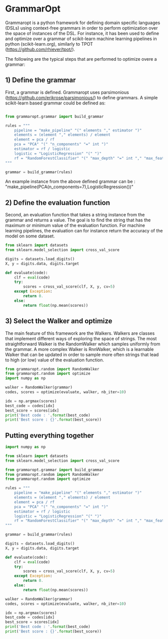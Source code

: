 # GrammarOpt

Grammaropt is a python framework for defining domain specific languages (DSLs) using context-free grammars in order
to perform optimization over the space of instances of the DSL. 
For instance, it has been used to define and optimize over a grammar of scikit-learn machine learning pipelines 
in python (scikit-learn.org), similarly to TPOT (https://github.com/rhiever/tpot/).

The following are the typical steps that are performed to optimize overe a grammar: 

## 1) Define the grammar

First, a grammar is defined. Grammaropt uses parsimonious (https://github.com/erikrose/parsimonious/) to define
grammars.
A simple scikit-learn based grammar could be defined as:

```python

from grammaropt.grammar import build_grammar

rules = """
    pipeline = "make_pipeline" "(" elements "," estimator ")"
    elements = (element "," elements) / element
    element = pca / rf
    pca = "PCA" "(" "n_components" "=" int ")"
    estimator = rf / logistic
    logistic = "LogisticRegression" "(" ")"
    rf = "RandomForestClassifier" "(" "max_depth" "=" int "," "max_features" "=" float ")"
"""

grammar = build_grammar(rules)
```
An example instance from the above defined grammar can be : "make_pipeline(PCA(n_components=7),LogisticRegression())"

## 2) Define the evaluation function

Second, an evaluation function that takes a string instance from the grammar and returns a value.
The goal is to find the string that has the maximum or minimum value of the evaluation function.
For machine learning pipelines, the evaluation can for instance return the accuracy of the model
on some dataset.


```python
from sklearn import datasets
from sklearn.model_selection import cross_val_score

digits = datasets.load_digits()
X, y = digits.data, digits.target

def evaluate(code):
    clf = eval(code)
    try:
        scores = cross_val_score(clf, X, y, cv=5)
    except Exception:
        return 0.
    else:
        return float(np.mean(scores))
```

## 3) Select the Walker and optimize

The main feature of this framework are the Walkers. Walkers are classes that implement different ways of exploring
the space of strings. The most straightforward Walker is the RandomWalker which samples uniformly from the grammar.
A more complex Walker is RnnWalker, which is a learnable Walker that can be updated in order to sample more often
strings that lead to high (or low) value of the evaluation function.


```python
from grammaropt.random import RandomWalker
from grammaropt.random import optimize
import numpy as np

walker = RandomWalker(grammar)
codes, scores = optimize(evaluate, walker, nb_iter=10)

idx = np.argmax(scores)
best_code = codes[idx]
best_score = scores[idx]
print('Best code : '.format(best_code)
print('Best score : {}'.format(best_score))
```

## Putting everything together

```python
import numpy as np

from sklearn import datasets
from sklearn.model_selection import cross_val_score

from grammaropt.grammar import build_grammar
from grammaropt.random import RandomWalker
from grammaropt.random import optimize

rules = """
    pipeline = "make_pipeline" "(" elements "," estimator ")"
    elements = (element "," elements) / element
    element = pca / rf
    pca = "PCA" "(" "n_components" "=" int ")"
    estimator = rf / logistic
    logistic = "LogisticRegression" "(" ")"
    rf = "RandomForestClassifier" "(" "max_depth" "=" int "," "max_features" "=" float ")"
"""

grammar = build_grammar(rules)

digits = datasets.load_digits()
X, y = digits.data, digits.target

def evaluate(code):
    clf = eval(code)
    try:
        scores = cross_val_score(clf, X, y, cv=5)
    except Exception:
        return 0.
    else:
        return float(np.mean(scores))

walker = RandomWalker(grammar)
codes, scores = optimize(evaluate, walker, nb_iter=10)

idx = np.argmax(scores)
best_code = codes[idx]
best_score = scores[idx]
print('Best code : '.format(best_code)
print('Best score : {}'.format(best_score))
```
